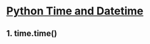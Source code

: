 # [Python Time and Datetime](https://www.runoob.com/python/python-date-time.html)

## 1. time.time()

## 
<!--stackedit_data:
eyJoaXN0b3J5IjpbLTMzNDExODc5MV19
-->